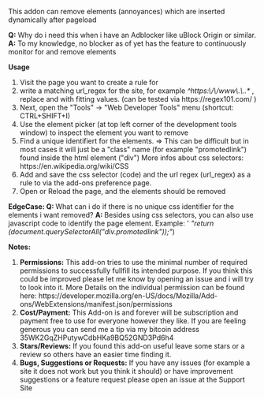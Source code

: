 This addon can remove elements (annoyances) which are inserted dynamically after pageload

<b>Q:</b> Why do i need this when i have an Adblocker like uBlock Origin or similar.
<b>A:</b> To my knowledge, no blocker as of yet has the feature to continuously   monitor for and remove elements

<b> Usage  </b>
<ol>
<li> Visit the page you want to create a rule for
</li>
<li>write a matching url_regex for the site, for example  <i>^https:\/\/www\.<domain>\.<ext>.*</i> , replace <domain> and <ext> with fitting values.
   (can be tested via https://regex101.com/ )
</li>
<li>Next, open the "Tools" -> "Web Developer Tools" menu (shortcut: CTRL+SHIFT+I)
</li>
<li>Use the element picker  (at top left corner of the development
   tools window)  to inspect the element you want to remove
</li>
<li>Find a unique identifiert for the elements.
   => This can be difficult but in most cases it will just be a "class" name (for example "promotedlink")
      found inside the html element ("div")
      More infos about css selectors: https://en.wikipedia.org/wiki/CSS
</li>
<li>Add and save the css selector (code)  and the url regex (url_regex) as a rule to via the add-ons preference page.
</li>
<li>Open or Reload the page, and the elements should be removed
</li>
</ol>

<b>EdgeCase: </b>
<b>Q: </b> What can i do if there is no unique css identifier for the elements i want removed?
<b>A: </b> Besides using css selectors, you can also use javascript code to identify the page element. Example: '<i> "return (document.querySelectorAll("div.promotedlink"));"</i>)

<b>Notes:</b>
<ol>
    <li><b>Permissions:</b>
        This add-on tries to use the minimal number of required permissions to successfully fullfill its intended purpose.
        If you think this could be improved please let me know by opening an issue and i will try to look into it.
        More Details on the individual permission can be found here: https://developer.mozilla.org/en-US/docs/Mozilla/Add-ons/WebExtensions/manifest.json/permissions
    </li>
    <li><b>Cost/Payment:</b>
        This Add-on is and forever will be subscription and payment free to use for everyone however they like.
        If you are feeling generous you can send me a tip via my bitcoin address 35WK2GqZHPutywCdbHKa9BQ52GND3Pd6h4
    </li>
    <li><b>Stars/Reviews:</b>
        If you found this add-on useful leave some stars or a review so others have an  easier time finding it.
    </li>
    <li><b>Bugs, Suggestions or Requests:</b>
        If you have any issues (for example a site it does not work but you think it should) or have improvement suggestions or a feature request please open an issue at the Support Site
    </li>
</ol>

